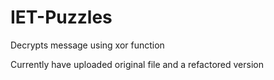 # IET-Puzzles
Decrypts message using xor function

Currently have uploaded original file and a refactored version
